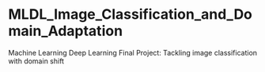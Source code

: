 # MLDL_Image_Classification_and_Domain_Adaptation
Machine Learning Deep Learning Final Project: Tackling image classification with domain shift
